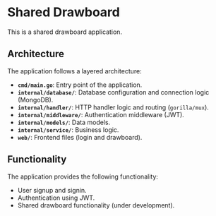 # Shared Drawboard

This is a shared drawboard application.

## Architecture

The application follows a layered architecture:

* **`cmd/main.go`**: Entry point of the application.
* **`internal/database/`**: Database configuration and connection logic (MongoDB).
* **`internal/handler/`**: HTTP handler logic and routing (`gorilla/mux`).
* **`internal/middleware/`**: Authentication middleware (JWT).
* **`internal/models/`**: Data models.
* **`internal/service/`**: Business logic.
* **`web/`**: Frontend files (login and drawboard).

## Functionality

The application provides the following functionality:

* User signup and signin.
* Authentication using JWT.
* Shared drawboard functionality (under development).

